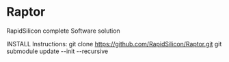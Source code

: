 # Raptor
RapidSilicon complete Software solution

INSTALL Instructions:
git clone https://github.com/RapidSilicon/Raptor.git
git submodule update --init --recursive

    
